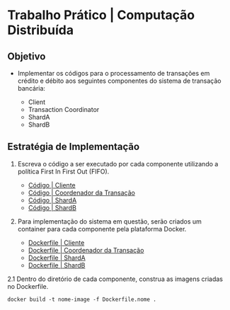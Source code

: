 # Trabalho Prático | Computação Distribuída

## Objetivo

- Implementar os códigos para o processamento de transações em crédito e débito aos seguintes componentes do sistema de transação bancária:

    - Client
    - Transaction Coordinator
    - ShardA
    - ShardB

## Estratégia de Implementação

1. Escreva o código a ser executado por cada componente utilizando a política First In First Out (FIFO).

    - [Código | Cliente](./Client/cliente.py)
    - [Código | Coordenador da Transação](./CoordTrans/coord.py)
    - [Código | ShardA](./ShardA/shardA.py)
    - [Código | ShardB](./ShardB/shardB.py)

2. Para implementação do sistema em questão, serão criados um container para cada componente pela plataforma Docker.

    - [Dockerfile | Cliente](./Client/Dockerfile)
    - [Dockerfile | Coordenador da Transação](./CoordTrans/Dockerfile)
    - [Dockerfile | ShardA](./ShardA/Dockerfile)
    - [Dockerfile | ShardB](./ShardB/Dockerfile)

2.1 Dentro do diretório de cada componente, construa as imagens criadas no Dockerfile.

    docker build -t nome-image -f Dockerfile.nome .


